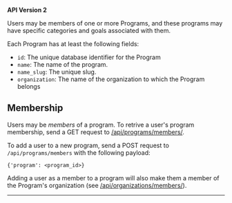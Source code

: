 
**API Version 2**

Users may be members of one or more Programs, and these programs may
have specific categories and goals associated with them.

Each Program has at least the following fields:

* `id`: The unique database identifier for the Program
* `name`: The name of the program.
* `name_slug`: The unique slug.
* `organization`: The name of the organization to which the Program belongs

## Membership

Users may be _members_ of a program. To retrive a user's program
membership, send a GET request to [/api/programs/members/](/api/programs/members).

To add a user to a new program, send a POST request to
`/api/programs/members` with the following payload:

    {'program': <program_id>}

Adding a user as a member to a program will also make them a member of the
Program's organization (see [/api/organizations/members/](/api/organizations/members/)).

----
